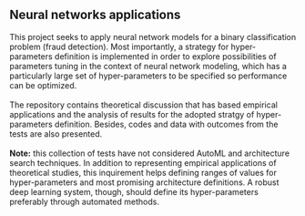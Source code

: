 ## Neural networks applications

This project seeks to apply neural network models for a binary classification problem (fraud detection). Most importantly, a strategy for hyper-parameters definition is implemented in order to explore possibilities of parameters tuning in the context of neural network modeling, which has a particularly large set of hyper-parameters to be specified so performance can be optimized.
<br>
<br>
The repository contains theoretical discussion that has based empirical applications and the analysis of results for the adopted stratgy of hyper-parameters definition. Besides, codes and data with outcomes from the tests are also presented.
<br>
<br>
**Note:** this collection of tests have not considered AutoML and architecture search techniques. In addition to representing empirical applications of theoretical studies, this inquirement helps defining ranges of values for hyper-parameters and most promising architecture definitions. A robust deep learning system, though, should define its hyper-parameters preferably through automated methods.
